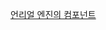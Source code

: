 [언리얼 엔진의 컴포넌트](https://dev.epicgames.com/documentation/ko-kr/unreal-engine/components-in-unreal-engine)
